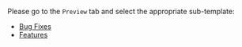 Please go to the `Preview` tab and select the appropriate sub-template:

* [Bug Fixes](?expand=1&template=bug_fix_template.md)
* [Features](?expand=1&template=feature_template.md)
